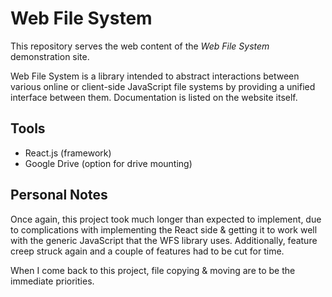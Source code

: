 # Web File System

This repository serves the web content of the *Web File System* demonstration
site.

Web File System is a library intended to abstract interactions between various
online or client-side JavaScript file systems by providing a unified interface
between them. Documentation is listed on the website itself.

## Tools
- React.js (framework)
- Google Drive (option for drive mounting)

## Personal Notes
Once again, this project took much longer than expected to implement, due to
complications with implementing the React side & getting it to work well with
the generic JavaScript that the WFS library uses. Additionally, feature creep
struck again and a couple of features had to be cut for time.

When I come back to this project, file copying & moving are to be the immediate
priorities.
